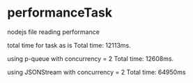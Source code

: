 # performanceTask
nodejs file reading performance

total time for task as is
Total time: 12113ms.

using p-queue with concurrency = 2
Total time: 12608ms.

using JSONStream  with concurrency = 2
Total time: 64950ms
